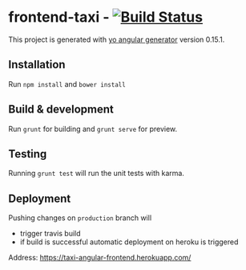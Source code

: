 # frontend-taxi - [![Build Status](https://travis-ci.com/ander7en/frontend.svg?token=bnWdo5r79feoj1VViMaz&branch=master)](https://travis-ci.com/ander7en/frontend)


This project is generated with [yo angular generator](https://github.com/yeoman/generator-angular)
version 0.15.1.

## Installation

Run `npm install` and `bower install`

## Build & development

Run `grunt` for building and `grunt serve` for preview.

## Testing

Running `grunt test` will run the unit tests with karma.


## Deployment

Pushing changes on `production` branch will 
* trigger travis build 
* if build is successful automatic deployment on heroku is triggered 


Address: https://taxi-angular-frontend.herokuapp.com/
